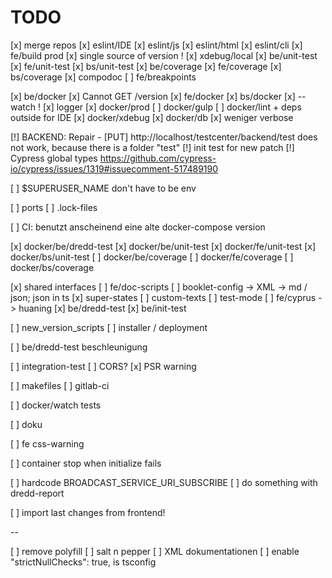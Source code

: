 # TODO
[x] merge repos
[x] eslint/IDE
[x] eslint/js
[x] eslint/html
[x] eslint/cli
[x] fe/build prod
[x] single source of version !
[x] xdebug/local
[x] be/unit-test
[x] fe/unit-test
[x] bs/unit-test
[x] be/coverage
[x] fe/coverage
[x] bs/coverage
[x] compodoc
[ ] fe/breakpoints

[x] be/docker
    [x]  Cannot GET /version
[x] fe/docker
[x] bs/docker
    [x] --watch !
    [x] logger
[x] docker/prod
[ ] docker/gulp
[ ] docker/lint + deps outside for IDE
[x] docker/xdebug
[x] docker/db
    [x] weniger verbose

[!] BACKEND: Repair - [PUT] http://localhost/testcenter/backend/test does not work, because there is a folder "test"
[!] init test for new patch
[!] Cypress global types https://github.com/cypress-io/cypress/issues/1319#issuecomment-517489190

[ ] $SUPERUSER_NAME don't have to be env

[ ] ports
[ ] .lock-files

[ ] CI: benutzt anscheinend eine alte docker-compose version

[x] docker/be/dredd-test
[x] docker/be/unit-test
[x] docker/fe/unit-test
[x] docker/bs/unit-test
[ ] docker/be/coverage
[ ] docker/fe/coverage
[ ] docker/bs/coverage

[x] shared interfaces 
[ ] fe/doc-scripts
    [ ] booklet-config -> XML -> md / json; json in ts
    [x] super-states
    [ ] custom-texts
    [ ] test-mode
[ ] fe/cyprus -> huaning
[x] be/dredd-test
[x] be/init-test

[ ] new_version_scripts
[ ] installer / deployment

[ ] be/dredd-test beschleunigung

[ ] integration-test
[ ] CORS?
[x] PSR warning

[ ] makefiles
[ ] gitlab-ci

[ ] docker/watch tests

[ ] doku

[ ] fe css-warning

[ ] container stop when initialize fails


[ ] hardcode BROADCAST_SERVICE_URI_SUBSCRIBE
[ ] do something with dredd-report

[ ] import last changes from frontend!

--

[ ] remove polyfill
[ ] salt n pepper
[ ] XML dokumentationen
[ ] enable     "strictNullChecks": true, is tsconfig
